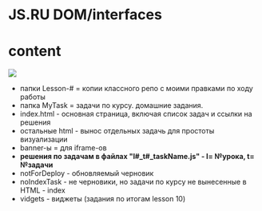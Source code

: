 # JS.RU DOM/interfaces

# content

<p>
   <img src="https://img.shields.io/badge/javascript%20-%23323330.svg?&style=for-the-badge&logo=javascript&logoColor=%23F7DF1E"/>
</p>

- папки Lesson-# = копии классного репо с моими правками по ходу работы
- папка MyTask = задачи по курсу. домашние задания.
- index.html - основная страница, включая список задач и ссылки на решения
- остальные html - вынос отдельных задачь для простоты визуализации
- banner-ы = для iframe-ов
- **решения по задачам в файлах "l#\_t#\_taskName.js" - l= №урока, t= №задачи**
- notForDeploy - обновляемый черновик
- noIndexTask - не черновики, но задачи по курсу не вынесенные в HTML - index
- vidgets - виджеты (задания по итогам lesson 10)
